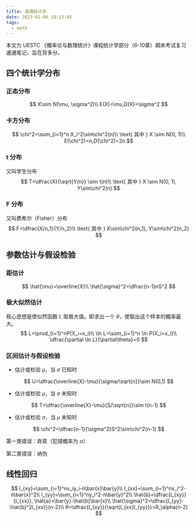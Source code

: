 ```yaml
---
title: 速通统计学
date: 2023-02-06 18:13:45
tags: 
  - math
---
```


本文为 UESTC 《概率论与数理统计》课程统计学部分（6-10章）期末考试复习速通笔记，旨在背多分。


## 四个统计学分布

### 正态分布

$$
X\sim N(\mu, \sigma^2)\\
E(X)=\mu,D(X)=\sigma^2
$$

### 卡方分布

$$
\chi^2=\sum_{i=1}^n X_i^2\sim\chi^2(n)\\
\text{ 其中 } X \sim N(0, 1)\\
E(\chi^2)=n,D(\chi^2)=2n
$$

### t 分布

又叫学生分布
$$
T=\dfrac{X}{\sqrt{Y/n}} \sim t(n)\\
\text{ 其中 } X \sim N(0, 1), Y\sim\chi^2(n)
$$

### F 分布

又叫费希尔（Fisher）分布
$$
F=\dfrac{X/n_1}{Y/n_2}\\
\text{ 其中 } X\sim\chi^2(n_1), Y\sim\chi^2(n_2)
$$

## 参数估计与假设检验

### 距估计

$$
\hat{\mu}=\overline{X}\\
\hat{\sigma}^2=\dfrac{n-1}nS^2
$$

### 极大似然估计

核心思想是使似然函数 $L$ 取极大值。即求出一个 $\theta$，使取出这个样本的概率最大。
$$
L=\prod_{i=1}^nP(X_i=x_i)\\
\ln L=\sum_{i=1}^n \ln P(X_i=x_i)\\
\dfrac{\partial \ln L}{\partial\theta}=0
$$

### 区间估计与假设检验

- 估计或检验 $\mu$，当 $\sigma$ 已知时

$$
U=\dfrac{\overline{X}-\mu}{\sigma/\sqrt{n}}\sim N(0,1)
$$

- 估计或检验 $\mu$，当 $\sigma$ 未知时

$$
T=\dfrac{\overline{X}-\mu}{S/\sqrt{n}}\sim t(n-1)
$$

- 估计或检验 $\sigma$，当 $\mu$ 未知时

$$
\chi^2=\dfrac{n-1}{\sigma^2}S^2\sim\chi^2(n-1)
$$

第一类错误：弃真（犯错概率为 $\alpha$）

第二类错误：纳伪

## 线性回归

$$
l_{xy}=\sum_{i=1}^nx_iy_i-n\bar{x}\bar{y}\\
l_{xx}=\sum_{i=1}^nx_i^2-n\bar{x}^2\\
l_{yy}=\sum_{i=1}^ny_i^2-n\bar{y}^2\\
\hat{b}=\dfrac{l_{xy}}{l_{xx}}, \hat{a}=\bar{y}-\hat{b}\bar{x}\\
\hat{\sigma}^2=\dfrac{l_{yy}-\hat{b}^2l_{xx}}{n-2}\\
R=\dfrac{l_{xy}}{\sqrt{l_{xx}l_{yy}}}>R_\alpha(n-2)
$$



